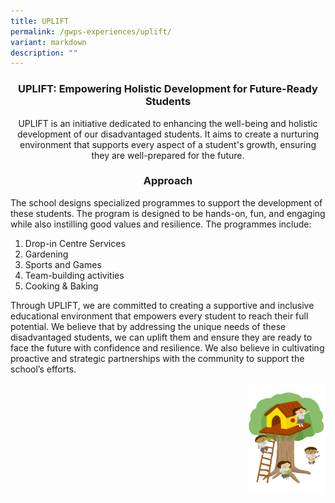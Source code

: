 ```yaml
---
title: UPLIFT
permalink: /gwps-experiences/uplift/
variant: markdown
description: ""
---
```

<h3><center><strong>UPLIFT: Empowering Holistic Development for Future-Ready Students</strong></center></h3>
<p></p><center>UPLIFT is an initiative dedicated to enhancing the well-being and holistic
development of our disadvantaged students. It aims to create a nurturing
environment that supports every aspect of a student's growth, ensuring
	they are well-prepared for the future.</center><p></p>
<p></p>
<h3><center><strong>Approach</strong></center></h3>
<p>The school designs specialized programmes to support the development of
these students. The program is designed to be hands-on, fun, and engaging
while also instilling good values and resilience. The programmes include:</p>
<ol data-tight="true" class="tight">
 <li>
Drop-in Centre Services
</li>
<li>
Gardening
</li>
<li>
Sports and Games
</li>
<li>
Team-building activities
</li>
<li>
Cooking &amp; Baking
</li>
</ol>
<p>Through UPLIFT, we are committed to creating a supportive and inclusive
educational environment that empowers every student to reach their full
potential. We believe that by addressing the unique needs of these disadvantaged
students, we can uplift them and ensure they are ready to face the future
with confidence and resilience. We also believe in cultivating proactive
and strategic partnerships with the community to support the school’s efforts.</p>
<p></p>
<img style="width:25%;float:right" height="auto" width="100%" src="/images/Small%20logo/gwps%20children%20(4).png">
<p></p>